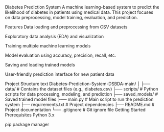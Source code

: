 Diabetes Prediction System
A machine learning-based system to predict the likelihood of diabetes in patients using medical data. This project focuses on data preprocessing, model training, evaluation, and prediction.

Features
Data loading and preprocessing from CSV datasets

Exploratory data analysis (EDA) and visualization

Training multiple machine learning models

Model evaluation using accuracy, precision, recall, etc.

Saving and loading trained models

User-friendly prediction interface for new patient data

Project Structure
text
Diabetes-Prediction-System-DSBDA-main/
│
├── data/                      # Contains the dataset files (e.g., diabetes.csv)
├── scripts/                   # Python scripts for data processing, modeling, and prediction
├── saved_models/              # Saved trained model files
├── main.py                   # Main script to run the prediction system
├── requirements.txt           # Project dependencies
├── README.md                  # Project documentation
└── .gitignore                 # Git ignore file
Getting Started
Prerequisites
Python 3.x

pip package manager
